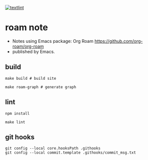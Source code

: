 [![textlint](https://github.com/kijimaD/roam/actions/workflows/lint.yml/badge.svg)](https://github.com/kijimaD/roam/actions/workflows/lint.yml)
# roam note

- Notes using Emacs package: Org Roam https://github.com/org-roam/org-roam
- published by Emacs.

## build
```
make build # build site

make roam-graph # generate graph
```

## lint
```shell
npm install

make lint
```

## git hooks
```shell
git config --local core.hooksPath .githooks
git config --local commit.template .githooks/commit_msg.txt
```
